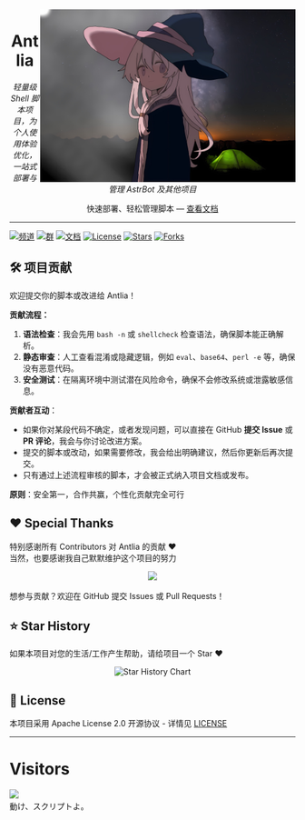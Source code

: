 <!-- 顶部横屏 Logo 右侧显示 -->
<img src="/plpl_cover_20250926062351.jpg" width="450" alt="Antlia" align="right" />

<div align="center">

# Antlia

_轻量级 Shell 脚本项目，为个人使用体验优化，一站式部署与管理 AstrBot 及其他项目_

快速部署、轻松管理脚本 — [查看文档](https://astriora.github.io/)

</div>

---

<!-- 顶部徽章 -->
[![频道](https://img.shields.io/badge/Telegram-频道-blue)](https://t.me/Astriora_Official)
[![群](https://img.shields.io/badge/Telegram-群-green)](https://t.me/AstrioraOfficialGroup)
[![文档](https://img.shields.io/badge/Docs-文档-orange)](https://astriora.github.io/)
[![License](https://img.shields.io/github/license/Astriora/Antlia)](./LICENSE)
[![Stars](https://img.shields.io/github/stars/Astriora/Antlia?style=social)](https://github.com/Astriora/Antlia/stargazers)
[![Forks](https://img.shields.io/github/forks/Astriora/Antlia?style=social)](https://github.com/Astriora/Antlia/network/members)

## 🛠️ 项目贡献

欢迎提交你的脚本或改进给 Antlia！

**贡献流程：**
1. **语法检查**：我会先用 `bash -n` 或 `shellcheck` 检查语法，确保脚本能正确解析。  
2. **静态审查**：人工查看混淆或隐藏逻辑，例如 `eval`、`base64`、`perl -e` 等，确保没有恶意代码。  
3. **安全测试**：在隔离环境中测试潜在风险命令，确保不会修改系统或泄露敏感信息。  

**贡献者互动**：
- 如果你对某段代码不确定，或者发现问题，可以直接在 GitHub **提交 Issue** 或 **PR 评论**，我会与你讨论改进方案。  
- 提交的脚本或改动，如果需要修改，我会给出明确建议，然后你更新后再次提交。  
- 只有通过上述流程审核的脚本，才会被正式纳入项目文档或发布。  

**原则**：安全第一，合作共赢，个性化贡献完全可行



## ❤️ Special Thanks

特别感谢所有 Contributors 对 Antlia 的贡献 ❤️  
当然，也要感谢我自己默默维护这个项目的努力

<div style="text-align:center;">
  <a href="https://github.com/Astriora/Antlia/graphs/contributors">
    <img src="https://contrib.rocks/image?repo=Astriora/Antlia" />
  </a>
</div>

  想参与贡献？欢迎在 GitHub 提交 Issues 或 Pull Requests！


## ⭐ Star History 
如果本项目对您的生活/工作产生帮助，请给项目一个 Star ❤️


<div align="center">

![Star History Chart](https://api.star-history.com/svg?repos=Astriora/Antlia&type=Date)
</div>

</details>

## 📄 License

本项目采用 Apache License 2.0 开源协议 - 详情见 [LICENSE](LICENSE)

---

# Visitors
![](https://count.getloli.com/get/@Astriora?theme=gelbooru)  
動け、スクリプトよ。


